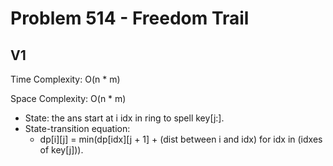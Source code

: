 # Problem 514 - Freedom Trail

## V1

Time Complexity: O(n * m)

Space Complexity: O(n * m)

- State: the ans start at i idx in ring to spell key[j:].
- State-transition equation:
    - dp[i][j] = min(dp[idx][j + 1] + (dist between i and idx) for idx in (idxes of key[j])).

